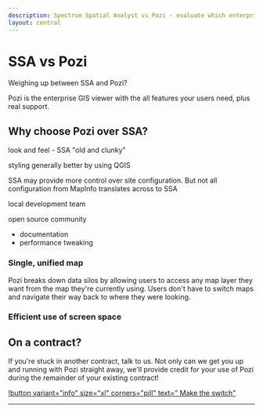 ```yaml
---
description: Spectrum Spatial Analyst vs Pozi - evaluate which enterprise GIS viewer better serves your organisation. We consider functionality, strategic fit and support.
layout: central
---
```


# SSA vs Pozi

Weighing up between SSA and Pozi?

Pozi is the enterprise GIS viewer with the all features your users need, plus real support.

## Why choose Pozi over SSA?

look and feel - SSA "old and clunky"

styling generally better by using QGIS

SSA may provide more control over site configuration. But not all configuration from MapInfo translates across to SSA

local development team

open source community
* documentation
* performance tweaking

### Single, unified map

Pozi breaks down data silos by allowing users to access any map layer they want from the map they're currently using. Users don't have to switch maps and navigate their way back to where they were looking.

### Efficient use of screen space

## On a contract?

If you're stuck in another contract, talk to us. Not only can we get you up and running with Pozi straight away, we'll provide credit for your use of Pozi during the remainder of your existing contract!

[!button variant="info" size="xl" corners="pill" text="&nbsp;Make the switch"](/contact/)

---
